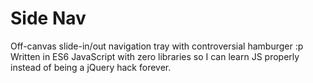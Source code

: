 # Side Nav

Off-canvas slide-in/out navigation tray with controversial hamburger :p Written in ES6 JavaScript with zero libraries so I can learn JS properly instead of being a jQuery hack forever. 
